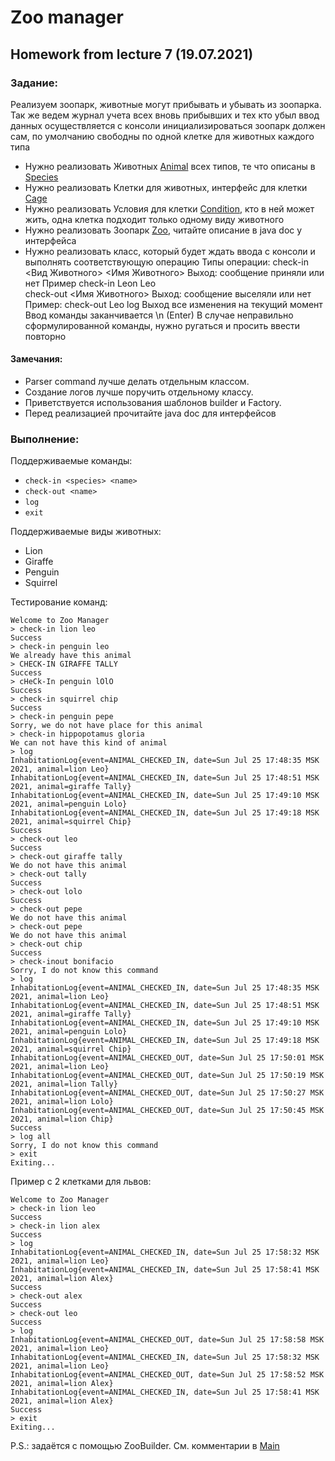 # Zoo manager

## Homework from lecture 7 (19.07.2021)

### Задание:
Реализуем зоопарк, животные могут прибывать и убывать из зоопарка.
Так же ведем журнал учета всех вновь прибывших и тех кто убыл
ввод данных осуществляется с консоли
инициализироваться зоопарк должен сам, по умолчанию свободны по одной клетке для животных каждого типа

* Нужно реализовать Животных [Animal](model/Animal.java) всех типов, те что описаны в [Species](model/Species.java)
* Нужно реализовать Клетки для животных, интерфейс для клетки [Cage](model/Cage.java)
* Нужно реализовать Условия для клетки [Condition](model/Condition.java), кто в ней может жить, одна клетка подходит только одному виду животного
* Нужно реализовать Зоопарк [Zoo](Zoo.java), читайте описание в java doc у интерфейса
* Нужно реализовать класс, который будет ждать ввода с консоли и выполнять соответствующую операцию
  Типы операции:
  check-in <Вид Животного> <Имя Животного> Выход: сообщение приняли или нет Пример check-in Leon Leo  
  check-out <Имя Животного> Выход: сообщение выселяли или нет Пример: check-out Leo
  log Выход все изменения на текущий момент
  Ввод команды заканчивается \n (Enter)
  В случае неправильно сформулированной команды, нужно ругаться и просить ввести повторно

#### Замечания:
* Parser command лучше делать отдельным классом.
* Создание логов лучше поручить отдельному классу.
* Приветствуется использования шаблонов builder и Factory.
* Перед реализацией прочитайте java doc для интерфейсов

### Выполнение:

Поддерживаемые команды:
* ```check-in <species> <name>```
* ```check-out <name>```
* ```log```
* ```exit```

Поддерживаемые виды животных:
* Lion
* Giraffe
* Penguin
* Squirrel

Тестирование команд:

```
Welcome to Zoo Manager
> check-in lion leo
Success
> check-in penguin leo
We already have this animal
> CHECK-IN GIRAFFE TALLY
Success
> cHeCk-In penguin lOlO
Success
> check-in squirrel chip
Success
> check-in penguin pepe
Sorry, we do not have place for this animal
> check-in hippopotamus gloria
We can not have this kind of animal
> log
InhabitationLog{event=ANIMAL_CHECKED_IN, date=Sun Jul 25 17:48:35 MSK 2021, animal=lion Leo}
InhabitationLog{event=ANIMAL_CHECKED_IN, date=Sun Jul 25 17:48:51 MSK 2021, animal=giraffe Tally}
InhabitationLog{event=ANIMAL_CHECKED_IN, date=Sun Jul 25 17:49:10 MSK 2021, animal=penguin Lolo}
InhabitationLog{event=ANIMAL_CHECKED_IN, date=Sun Jul 25 17:49:18 MSK 2021, animal=squirrel Chip}
Success
> check-out leo
Success
> check-out giraffe tally
We do not have this animal
> check-out tally
Success
> check-out lolo
Success
> check-out pepe
We do not have this animal
> check-out pepe
We do not have this animal
> check-out chip
Success
> check-inout bonifacio
Sorry, I do not know this command
> log
InhabitationLog{event=ANIMAL_CHECKED_IN, date=Sun Jul 25 17:48:35 MSK 2021, animal=lion Leo}
InhabitationLog{event=ANIMAL_CHECKED_IN, date=Sun Jul 25 17:48:51 MSK 2021, animal=giraffe Tally}
InhabitationLog{event=ANIMAL_CHECKED_IN, date=Sun Jul 25 17:49:10 MSK 2021, animal=penguin Lolo}
InhabitationLog{event=ANIMAL_CHECKED_IN, date=Sun Jul 25 17:49:18 MSK 2021, animal=squirrel Chip}
InhabitationLog{event=ANIMAL_CHECKED_OUT, date=Sun Jul 25 17:50:01 MSK 2021, animal=lion Leo}
InhabitationLog{event=ANIMAL_CHECKED_OUT, date=Sun Jul 25 17:50:19 MSK 2021, animal=lion Tally}
InhabitationLog{event=ANIMAL_CHECKED_OUT, date=Sun Jul 25 17:50:27 MSK 2021, animal=lion Lolo}
InhabitationLog{event=ANIMAL_CHECKED_OUT, date=Sun Jul 25 17:50:45 MSK 2021, animal=lion Chip}
Success
> log all
Sorry, I do not know this command
> exit
Exiting...
```

Пример с 2 клетками для львов:

```
Welcome to Zoo Manager
> check-in lion leo
Success
> check-in lion alex
Success
> log
InhabitationLog{event=ANIMAL_CHECKED_IN, date=Sun Jul 25 17:58:32 MSK 2021, animal=lion Leo}
InhabitationLog{event=ANIMAL_CHECKED_IN, date=Sun Jul 25 17:58:41 MSK 2021, animal=lion Alex}
Success
> check-out alex
Success
> check-out leo
Success
> log
InhabitationLog{event=ANIMAL_CHECKED_OUT, date=Sun Jul 25 17:58:58 MSK 2021, animal=lion Leo}
InhabitationLog{event=ANIMAL_CHECKED_IN, date=Sun Jul 25 17:58:32 MSK 2021, animal=lion Leo}
InhabitationLog{event=ANIMAL_CHECKED_OUT, date=Sun Jul 25 17:58:52 MSK 2021, animal=lion Alex}
InhabitationLog{event=ANIMAL_CHECKED_IN, date=Sun Jul 25 17:58:41 MSK 2021, animal=lion Alex}
Success
> exit
Exiting...
```

P.S.: задаётся с помощью ZooBuilder. См. комментарии в [Main](https://github.com/TomSuworof/netcracker/blob/a29cd3b9784e7827dd2311797a9a40013ef33abe/src/homeworks/hwFromLecture7/Main.java#L16)
